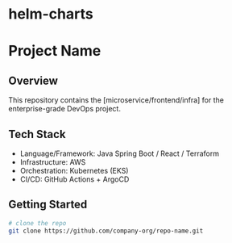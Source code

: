 # helm-charts

# Project Name

## Overview
This repository contains the [microservice/frontend/infra] for the enterprise-grade DevOps project.

## Tech Stack
- Language/Framework: Java Spring Boot / React / Terraform
- Infrastructure: AWS
- Orchestration: Kubernetes (EKS)
- CI/CD: GitHub Actions + ArgoCD

## Getting Started
```bash
# clone the repo
git clone https://github.com/company-org/repo-name.git

